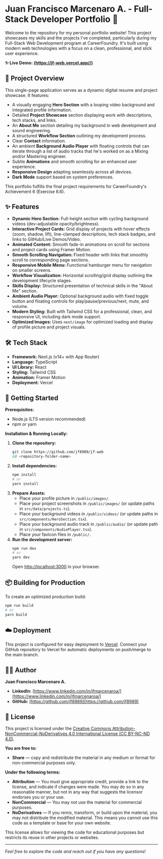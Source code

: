 # Juan Francisco Marcenaro A. - Full-Stack Developer Portfolio 🚀

Welcome to the repository for my personal portfolio website! This project showcases my skills and the projects I've completed, particularly during my Full-Stack Web Development program at CareerFoundry. It's built using modern web technologies with a focus on a clean, professional, and slick user experience.

**✨ Live Demo:** [**(https://jf-web.vercel.app//)**]([YOUR_VERCEL_DEPLOYMENT_URL]) 

## 📜 Project Overview

This single-page application serves as a dynamic digital resume and project showcase. It features:

*   A visually engaging **Hero Section** with a looping video background and integrated profile information.
*   Detailed **Project Showcase** section displaying work with descriptions, tech stacks, and links.
*   An **About Me** section detailing my background in web development and sound engineering.
*   A structured **Workflow Section** outlining my development process.
*   Clear **Contact** information.
*   An ambient **Background Audio Player** with floating controls that can iterate through a list of audio tracks that he's worked on as a Mixing and/or Mastering engineer.
*   Subtle **Animations** and smooth scrolling for an enhanced user experience.
*   **Responsive Design** adapting seamlessly across all devices.
*   **Dark Mode** support based on system preferences.

This portfolio fulfills the final project requirements for CareerFoundry's Achievement 6 (Exercise 6.6).

## ✨ Features

*   **Dynamic Hero Section:** Full-height section with cycling background videos (dev-adjustable opacity/brightness).
*   **Interactive Project Cards:** Grid display of projects with hover effects (zoom, shadow, lift), line-clamped descriptions, tech stack badges, and links to GitHub/Live Demos/Video.
*   **Animated Content:** Smooth fade-in animations on scroll for sections and project cards using Framer Motion.
*   **Smooth Scrolling Navigation:** Fixed header with links that smoothly scroll to corresponding page sections.
*   **Responsive Mobile Menu:** Functional hamburger menu for navigation on smaller screens.
*   **Workflow Visualization:** Horizontal scrolling/grid display outlining the development lifecycle stages.
*   **Skills Display:** Structured presentation of technical skills in the "About Me" section.
*   **Ambient Audio Player:** Optional background audio with fixed toggle button and floating controls for play/pause/previous/next, mute, and volume.
*   **Modern Styling:** Built with Tailwind CSS for a professional, clean, and responsive UI, including dark mode support.
*   **Optimized Images:** Uses `next/image` for optimized loading and display of profile picture and project visuals.

## 🛠️ Tech Stack

*   **Framework:** Next.js (v14+ with App Router)
*   **Language:** TypeScript
*   **UI Library:** React
*   **Styling:** Tailwind CSS
*   **Animation:** Framer Motion
*   **Deployment:** Vercel

## 🚀 Getting Started

**Prerequisites:**

*   Node.js (LTS version recommended)
*   npm or yarn

**Installation & Running Locally:**

1.  **Clone the repository:**
    ```bash
    git clone https://github.com/jf8989/jf-web
    cd <repository-folder-name>
    ```
2.  **Install dependencies:**
    ```bash
    npm install
    # or
    yarn install
    ```
3.  **Prepare Assets:**
    *   Place your profile picture in `/public/images/`.
    *   Place your project screenshots in `/public/images/` (or update paths in `src/data/projects.ts`).
    *   Place your background videos in `/public/videos/` (or update paths in `src/components/HeroSection.tsx`).
    *   Place your background audio track in `/public/audio/` (or update path in `src/components/AudioPlayer.tsx`).
    *   Place your favicon files in `/public/`.
4.  **Run the development server:**
    ```bash
    npm run dev
    # or
    yarn dev
    ```
    Open [http://localhost:3000](http://localhost:3000) in your browser.

## 📦 Building for Production

To create an optimized production build:

```bash
npm run build
# or
yarn build
```

## ☁️ Deployment

This project is configured for easy deployment to [Vercel](https://vercel.com/). Connect your GitHub repository to Vercel for automatic deployments on push/merge to the main branch.

## 👨‍💻 Author

**Juan Francisco Marcenaro A.**

*   **LinkedIn:** [https://www.linkedin.com/in/jfmarcenaroa/](https://www.linkedin.com/in/jfmarcenaroa/)
*   **GitHub:** [https://github.com/jf8989](https://github.com/jf8989)

## 📄 License

This project is licensed under the [Creative Commons Attribution-NonCommercial-NoDerivatives 4.0 International License (CC BY-NC-ND 4.0)](https://creativecommons.org/licenses/by-nc-nd/4.0/).

**You are free to:**

*   **Share** — copy and redistribute the material in any medium or format for non-commercial purposes only.

**Under the following terms:**

*   **Attribution** — You must give appropriate credit, provide a link to the license, and indicate if changes were made. You may do so in any reasonable manner, but not in any way that suggests the licensor endorses you or your use.
*   **NonCommercial** — You may not use the material for commercial purposes.
*   **NoDerivatives** — If you remix, transform, or build upon the material, you may not distribute the modified material. This means you cannot use this code as a template or base for your own website.

This license allows for viewing the code for educational purposes but restricts its reuse in other projects or websites.

---

*Feel free to explore the code and reach out if you have any questions!*